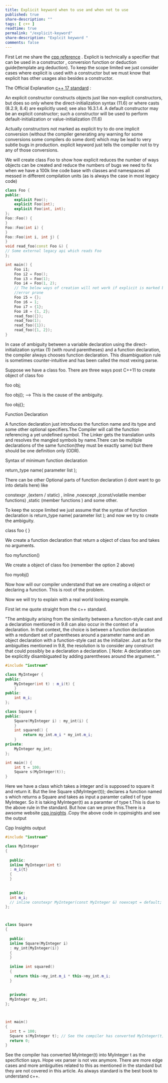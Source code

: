```yaml
---
title: Explicit keyword when to use and when not to use
published: true
share-description: ""
tags: [ c++ ]
readtime: true
permalink: "/explicit-keyword"
share-description: "Explcit keyword "
comments: false
---
```


First Let me share  the [cpp reference](https://en.cppreference.com/w/cpp/language/explicit)  . Explicit is technically a specifier that can be used in a constructor ,
conversion function or deduction guide(template arg deduction). To keep the scope limited we just consider cases where explicit is used with a constructor but we must know that explicit has other usages also besides a 
constructor.

The Official Explanation [c++ 17 standard](https://timsong-cpp.github.io/cppwp/n4659/) :

An explicit constructor constructs objects just like non-explicit constructors, but does so only where
the direct-initialization syntax (11.6) or where casts (8.2.9, 8.4) are explicitly used; see also 16.3.1.4. A default
constructor may be an explicit constructor; such a constructor will be used to perform default-initialization
or value-initialization (11.6)


Actually constructors not marked as explicit try to do one implicit conversion (without the compiler generating any warning for some conversions some compilers do some dont) which may be lead to very subtle bugs in production.
explicit keyword just tells the compiler not to try any of those conversions.

We will create class Foo to show how explicit reduces the number of ways objects can be created and reduce the numbers of bugs we need
to fix when we have a 100k line code base with classes and namespaces all messed in different compilation units (as is always the case in most legacy code)




```cpp
class Foo {
public:
    explicit Foo();
    explicit Foo(int);
    explicit Foo(int, int);
};
Foo::Foo() {
}
Foo::Foo(int i) {
}
Foo::Foo(int i, int j) {
}
void read_foo(const Foo &) {
// Some external legacy api which reads Foo
};

int main() {
    Foo i1;
    Foo i2 = Foo();
    Foo i3 = Foo(1);
    Foo i4 = Foo(1, 2);
    // The below ways of creation will not work if explicit is marked but they will work if explicit is removed.So our code base becomes much clean and less
    //error prone
    Foo i5 = {};
    Foo i6 = 1;
    Foo i7 = {1};
    Foo i8 = {1, 2};
    read_foo({});
    read_foo(1);
    read_foo({1});
    read_foo({1, 2});
}

```































In case of ambiguity between a variable declaration using the direct-initialization syntax (1) (with round parentheses) and a function declaration, the compiler always chooses function declaration. This disambiguation rule is sometimes counter-intuitive and has been called the most vexing parse.


Suppose we have a class foo. There are three ways post C++11 to create object of class foo

 foo obj;

 foo obj();  --> This is the cause of the ambiguity.

 foo obj{};

Function Declaration

A function declaration just introduces the function name and its type and some other optional specifiers.The Compiler will call the function
referencing a yet undefined symbol.
The Linker gets the translation units and resolves the mangled symbols by name.There can be multiple declarations of the same function(they must be exactly same) but there should
be one definition only (ODR).

Syntax of minimum function declaration 

return_type name( parameter list );

There can be other Optional parts of function declaration (i dont want to go into details here) like

constexpr ,(extern / static) , inline ,noexcept ,(const/volatile member functions) ,static (member functions ) and some other.

To keep the scope limited we just assume that the syntax of function declaration is return_type name( parameter list ); and now we try to create the ambiguity.

class foo { }

We create a function declaration that return a object of class foo and takes no arguments.

foo myfunction()

We create a object of class foo (remember the option 2 above)

foo myobj()

Now how will our compiler understand that we are creating a object or declaring a function. This is root of the problem.

Now we will try to explain with a real world looking example.


First let me quote straight from the c++ standard.

"The ambiguity arising from the similarity between a function-style cast and a declaration mentioned in 9.8
can also occur in the context of a declaration. In that context, the choice is between a function declaration
with a redundant set of parentheses around a parameter name and an object declaration with a function-style
cast as the initializer. Just as for the ambiguities mentioned in 9.8, the resolution is to consider any construct
that could possibly be a declaration a declaration. [ Note: A declaration can be explicitly disambiguated
by adding parentheses around the argument. "



```cpp
#include "iostream"

class MyInteger {
public:
    MyInteger(int t) : m_i(t) {
    }
public:
    int m_i;
};

class Square {
public:
    Square(MyInteger i) : my_int(i) {
    }
    int squared() {
        return my_int.m_i * my_int.m_i;
    }
private:
    MyInteger my_int;
};

int main() {
    int t = 100;
    Square s(MyInteger(t));
}
```

Here we have a class which takes a integer and is supposed to square it and return it.
But the line Square s(MyInteger(t)); declares a function named s which returns a Square and takes as input a paramter called 
t of type MyInteger.
So it is taking MyInteger(t) as a paramter of type t.This is due to the above rule in the standard.
But how can we prove this.There is a awsome website [cpp insights](https://cppinsights.io/) .Copy the above code in cppinsights
and see the output

Cpp Insights output 

```cpp
#include "iostream"

class MyInteger
{
  
  public: 
  inline MyInteger(int t)
  : m_i{t}
  {
  }
  
  
  public: 
  int m_i;
  // inline constexpr MyInteger(const MyInteger &) noexcept = default;
};



class Square
{
  
  public: 
  inline Square(MyInteger i)
  : my_int{MyInteger(i)}
  {
  }
  
  inline int squared()
  {
    return this->my_int.m_i * this->my_int.m_i;
  }
  
  
  private: 
  MyInteger my_int;
};



int main()
{
  int t = 100;
  Square s(MyInteger t); // See the compiler has converted MyInteger(t) into MyInteger t
  return 0;
}

```
See the compiler has converted MyInteger(t) into MyInteger t as the specifiction says.
Hope vex parser is not vex anymore.
There are more edge cases and more ambiguities related to this as mentioned in the standard but they are not covered in this article.
As always standard is the best book to understand c++.